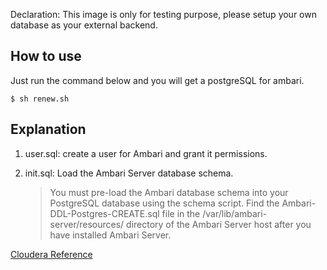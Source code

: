 Declaration: This image is only for testing purpose, please setup your own database as your external backend.


How to use
------------
Just run the command below and you will get a postgreSQL for ambari.

    $ sh renew.sh


Explanation
------------
1. user.sql: create a user for Ambari and grant it permissions.

2. init.sql: Load the Ambari Server database schema. 

    > You must pre-load the Ambari database schema into your PostgreSQL database using the schema script. Find the Ambari-DDL-Postgres-CREATE.sql file in the /var/lib/ambari-server/resources/ directory of the Ambari Server host after you have installed Ambari Server.

[Cloudera Reference](https://docs.cloudera.com/HDPDocuments/Ambari-latest/administering-ambari/content/amb_using_ambari_with_postgresql.html)